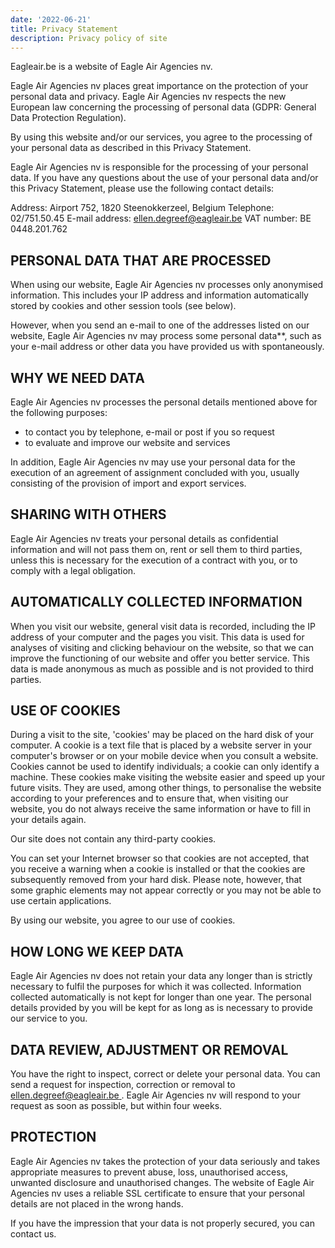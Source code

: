 ```yaml
---
date: '2022-06-21'
title: Privacy Statement
description: Privacy policy of site
---
```


Eagleair.be is a website of Eagle Air Agencies nv.

Eagle Air Agencies nv places great importance on the protection of your personal data and privacy. Eagle Air Agencies nv respects the new European law concerning the processing of personal data (GDPR: General Data Protection Regulation).

By using this website and/or our services, you agree to the processing of your personal data as described in this Privacy Statement.

Eagle Air Agencies nv is responsible for the processing of your personal data. If you have any questions about the use of your personal data and/or this Privacy Statement, please use the following contact details:

Address: Airport 752, 1820 Steenokkerzeel, Belgium
Telephone: 02/751.50.45
E-mail address: [ellen.degreef@eagleair.be](mailto:ellen.degreef@eagleair.be)
VAT number: BE 0448.201.762

## PERSONAL DATA THAT ARE PROCESSED

When using our website, Eagle Air Agencies nv processes only anonymised information. This includes your IP address and information automatically stored by cookies and other session tools (see below).

However, when you send an e-mail to one of the addresses listed on our website, Eagle Air Agencies nv may process some personal data\*\*, such as your e-mail address or other data you have provided us with spontaneously.

## WHY WE NEED DATA

Eagle Air Agencies nv processes the personal details mentioned above for the following purposes:

- to contact you by telephone, e-mail or post if you so request
- to evaluate and improve our website and services

In addition, Eagle Air Agencies nv may use your personal data for the execution of an agreement of assignment concluded with you, usually consisting of the provision of import and export services.

## SHARING WITH OTHERS

Eagle Air Agencies nv treats your personal details as confidential information and will not pass them on, rent or sell them to third parties, unless this is necessary for the execution of a contract with you, or to comply with a legal obligation.

## AUTOMATICALLY COLLECTED INFORMATION

When you visit our website, general visit data is recorded, including the IP address of your computer and the pages you visit. This data is used for analyses of visiting and clicking behaviour on the website, so that we can improve the functioning of our website and offer you better service. This data is made anonymous as much as possible and is not provided to third parties.

## USE OF COOKIES

During a visit to the site, 'cookies' may be placed on the hard disk of your computer. A cookie is a text file that is placed by a website server in your computer's browser or on your mobile device when you consult a website. Cookies cannot be used to identify individuals; a cookie can only identify a machine. These cookies make visiting the website easier and speed up your future visits. They are used, among other things, to personalise the website according to your preferences and to ensure that, when visiting our website, you do not always receive the same information or have to fill in your details again.

Our site does not contain any third-party cookies.

You can set your Internet browser so that cookies are not accepted, that you receive a warning when a cookie is installed or that the cookies are subsequently removed from your hard disk. Please note, however, that some graphic elements may not appear correctly or you may not be able to use certain applications.

By using our website, you agree to our use of cookies.

## HOW LONG WE KEEP DATA

Eagle Air Agencies nv does not retain your data any longer than is strictly necessary to fulfil the purposes for which it was collected. Information collected automatically is not kept for longer than one year. The personal details provided by you will be kept for as long as is necessary to provide our service to you.

## DATA REVIEW, ADJUSTMENT OR REMOVAL

You have the right to inspect, correct or delete your personal data. You can send a request for inspection, correction or removal to [ellen.degreef@eagleair.be ](mailto:ellen.degreef@eagleair.be). Eagle Air Agencies nv will respond to your request as soon as possible, but within four weeks.

## PROTECTION

Eagle Air Agencies nv takes the protection of your data seriously and takes appropriate measures to prevent abuse, loss, unauthorised access, unwanted disclosure and unauthorised changes. The website of Eagle Air Agencies nv uses a reliable SSL certificate to ensure that your personal details are not placed in the wrong hands.

If you have the impression that your data is not properly secured, you can contact us.
